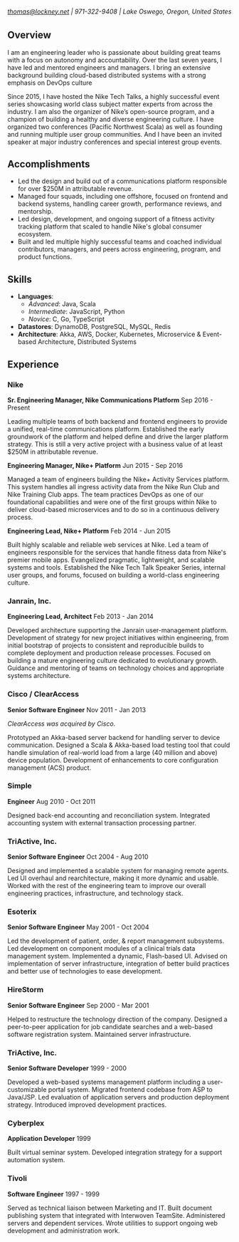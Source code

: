 ###### thomas@lockney.net | 971-322-9408 | Lake Oswego, Oregon, United States

Overview
--------

I am an engineering leader who is passionate about building great teams with a focus on autonomy and accountability. Over the last seven years, I have led and mentored engineers and managers. I bring an extensive background building cloud-based distributed systems with a strong emphasis on DevOps culture

Since 2015, I have hosted the Nike Tech Talks, a highly successful event series showcasing world class subject matter experts from across the industry. I am also the organizer of Nike’s open-source program, and a champion of building a healthy and diverse engineering culture. I have organized two conferences (Pacific Northwest Scala) as well as founding and running multiple user group communities. And I have been an invited speaker at major industry conferences and special interest group events.

Accomplishments
---------------

* Led the design and build out of a communications platform responsible for over $250M in attributable revenue.
* Managed four squads, including one offshore, focused on frontend and backend systems, handling career growth, performance reviews, and mentorship. 
* Led design, development, and ongoing support of a fitness activity tracking platform that scaled to handle Nike's global consumer ecosystem.
* Built and led multiple highly successful teams and coached individual contributors, managers, and peers across engineering, program, and product functions. 

Skills
------

 * **Languages**:
 	* *Advanced*: Java, Scala
	* *Intermediate*: JavaScript, Python
	* *Novice*: C, Go, TypeScript
 * **Datastores**: DynamoDB, PostgreSQL, MySQL, Redis
 * **Architecture**: Akka, AWS, Docker, Kubernetes, Microservice & Event-based Architecture, Distributed Systems


Experience
---------

### Nike

**Sr. Engineering Manager, Nike Communications Platform** Sep 2016 - Present

Leading multiple teams of both backend and frontend engineers to provide a unified, real-time communications platform. Established the early groundwork of the platform and helped define and drive the larger platform strategy. This is still a very active project with a business value of at least $250M in attributable revenue.

**Engineering Manager, Nike+ Platform** Jun 2015 - Sep 2016

Managed a team of engineers building the Nike+ Activity Services platform. This system handles all ingress activity data from the Nike Run Club and Nike Training Club apps. The team practices DevOps as one of our foundational capabilities and were one of the first groups within Nike to deliver cloud-based microservices and to do so in a continuous delivery process.

**Engineering Lead, Nike+ Platform** Feb 2014 - Jun 2015

Built highly scalable and reliable web services at Nike. Led a team of engineers responsible for the services that handle fitness data from Nike's premier mobile apps. Evangelized pragmatic, lightweight, and scalable systems and tools. Established the Nike Tech Talk Speaker Series, internal user groups, and forums, focused on building a world-class engineering culture.

### Janrain, Inc.

**Engineering Lead, Architect** Feb 2013 - Jan 2014

Developed architecture supporting the Janrain user-management platform. Development of strategy for new project initiatives within engineering, from initial bootstrap of projects to consistent and reproducible builds to complete deployment and production release processes. Focused on building a mature engineering culture dedicated to evolutionary growth. Guidance and mentoring of teams on technology choices and appropriate systems architecture.

### Cisco / ClearAccess

**Senior Software Engineer** Nov 2011 - Jan 2013

*ClearAccess was acquired by Cisco*.

Prototyped an Akka-based server backend for handling server to device communication. Designed a Scala & Akka-based load testing tool that could handle simulation of real-world load from a large (40 million and above) device population. Development of enhancements to core configuration management (ACS) product.

### Simple

**Engineer** Aug 2010 - Oct 2011

Designed back-end accounting and reconciliation system. Integrated accounting system with external transaction processing partner.

### TriActive, Inc.

**Senior Software Engineer** Oct 2004 - Aug 2010

Designed and implemented a scalable system for managing remote agents. Led UI overhaul and rearchitecture, making it more dynamic and usable. Worked with the rest of the engineering team to improve our overall engineering practices, infrastructure, and technology stack.

### Esoterix

**Senior Software Engineer** May 2001 - Oct 2004

Led the development of patient, order, & report management subsystems. Led development on component modules of a clinical trials data management system. Implemented a dynamic, Flash-based UI. Advised on implementation of server infrastructure, integration of better build practices and better use of technologies to ease development.

### HireStorm

**Senior Software Engineer** Sep 2000 - Mar 2001

Helped to restructure the technology direction of the company. Designed a peer-to-peer application for job candidate searches and a web-based software registration system. Maintained server infrastructure.

### TriActive, Inc.

**Senior Software Developer** 1999 - 2000

Developed a web-based systems management platform including a user-customizable portal system. Migrated frontend codebase from ASP to Java/JSP. Led evaluation of application servers and production deployment strategy. Introduced improved development practices.

### Cyberplex

**Application Developer** 1999

Built virtual seminar system. Developed integration strategy for a support automation system.

### Tivoli

**Software Engineer** 1997 - 1999

Served as technical liaison between Marketing and IT. Built document publishing system that integrated with Interwoven TeamSite. Administered servers and dependent services. Wrote  utilities to support ongoing web development and administration work.






